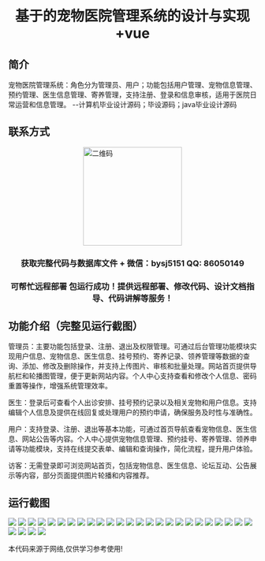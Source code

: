 <p><h1 align="center">基于的宠物医院管理系统的设计与实现+vue</h1></p>

## 简介
宠物医院管理系统：角色分为管理员、用户；功能包括用户管理、宠物信息管理、预约管理、医生信息管理、寄养管理，支持注册、登录和信息审核，适用于医院日常运营和信息管理。    --计算机毕业设计源码；毕设源码；java毕业设计源码


## 联系方式
<img src="https://bs-1329754181.cos.ap-shanghai.myqcloud.com/wx.jpg" alt="二维码" style="display: block; margin: 0 auto;" width="200px">
<p><h3 align="center">获取完整代码与数据库文件 + 微信：bysj5151 QQ: 86050149</h3></p>
<p><h3 align="center">可帮忙远程部署 包运行成功！提供远程部署、修改代码、设计文档指导、代码讲解等服务！</h3></p>

## 功能介绍（完整见运行截图）
管理员：主要功能包括登录、注册、退出及权限管理。可通过后台管理功能模块实现用户信息、宠物信息、医生信息、挂号预约、寄养记录、领养管理等数据的查询、添加、修改及删除操作，并支持上传图片、审核和批量处理。网站首页提供导航栏和轮播图管理，便于更新网站内容。个人中心支持查看和修改个人信息、密码重置等操作，增强系统管理效率。

医生：登录后可查看个人出诊安排、挂号预约记录以及相关宠物和用户信息。支持编辑个人信息及提供在线回复或处理用户的预约申请，确保服务及时性与准确性。

用户：支持登录、注册、退出等基本功能，可通过首页导航查看宠物信息、医生信息、网站公告等内容。个人中心提供宠物信息管理、预约挂号、寄养管理、领养申请等功能模块，支持在线提交表单、编辑和查询操作，简化流程，提升用户体验。

访客：无需登录即可浏览网站首页，包括宠物信息、医生信息、论坛互动、公告展示等内容，部分页面提供图片轮播和内容推荐。


## 运行截图
![](https://bs-1329754181.cos.ap-shanghai.myqcloud.com/ssm/PetHospitalManagementSystem/img/001.jpg)
![](https://bs-1329754181.cos.ap-shanghai.myqcloud.com/ssm/PetHospitalManagementSystem/img/002.jpg)
![](https://bs-1329754181.cos.ap-shanghai.myqcloud.com/ssm/PetHospitalManagementSystem/img/003.jpg)
![](https://bs-1329754181.cos.ap-shanghai.myqcloud.com/ssm/PetHospitalManagementSystem/img/004.jpg)
![](https://bs-1329754181.cos.ap-shanghai.myqcloud.com/ssm/PetHospitalManagementSystem/img/005.jpg)
![](https://bs-1329754181.cos.ap-shanghai.myqcloud.com/ssm/PetHospitalManagementSystem/img/006.jpg)
![](https://bs-1329754181.cos.ap-shanghai.myqcloud.com/ssm/PetHospitalManagementSystem/img/007.jpg)
![](https://bs-1329754181.cos.ap-shanghai.myqcloud.com/ssm/PetHospitalManagementSystem/img/008.jpg)
![](https://bs-1329754181.cos.ap-shanghai.myqcloud.com/ssm/PetHospitalManagementSystem/img/009.jpg)
![](https://bs-1329754181.cos.ap-shanghai.myqcloud.com/ssm/PetHospitalManagementSystem/img/010.jpg)
![](https://bs-1329754181.cos.ap-shanghai.myqcloud.com/ssm/PetHospitalManagementSystem/img/011.jpg)
![](https://bs-1329754181.cos.ap-shanghai.myqcloud.com/ssm/PetHospitalManagementSystem/img/012.jpg)
![](https://bs-1329754181.cos.ap-shanghai.myqcloud.com/ssm/PetHospitalManagementSystem/img/013.jpg)
![](https://bs-1329754181.cos.ap-shanghai.myqcloud.com/ssm/PetHospitalManagementSystem/img/014.jpg)
![](https://bs-1329754181.cos.ap-shanghai.myqcloud.com/ssm/PetHospitalManagementSystem/img/015.jpg)
![](https://bs-1329754181.cos.ap-shanghai.myqcloud.com/ssm/PetHospitalManagementSystem/img/016.jpg)
![](https://bs-1329754181.cos.ap-shanghai.myqcloud.com/ssm/PetHospitalManagementSystem/img/017.jpg)
![](https://bs-1329754181.cos.ap-shanghai.myqcloud.com/ssm/PetHospitalManagementSystem/img/018.jpg)
![](https://bs-1329754181.cos.ap-shanghai.myqcloud.com/ssm/PetHospitalManagementSystem/img/019.jpg)
![](https://bs-1329754181.cos.ap-shanghai.myqcloud.com/ssm/PetHospitalManagementSystem/img/020.jpg)
![](https://bs-1329754181.cos.ap-shanghai.myqcloud.com/ssm/PetHospitalManagementSystem/img/021.jpg)
![](https://bs-1329754181.cos.ap-shanghai.myqcloud.com/ssm/PetHospitalManagementSystem/img/022.jpg)
![](https://bs-1329754181.cos.ap-shanghai.myqcloud.com/ssm/PetHospitalManagementSystem/img/023.jpg)
![](https://bs-1329754181.cos.ap-shanghai.myqcloud.com/ssm/PetHospitalManagementSystem/img/024.jpg)
![](https://bs-1329754181.cos.ap-shanghai.myqcloud.com/ssm/PetHospitalManagementSystem/img/025.jpg)
![](https://bs-1329754181.cos.ap-shanghai.myqcloud.com/ssm/PetHospitalManagementSystem/img/026.jpg)
![](https://bs-1329754181.cos.ap-shanghai.myqcloud.com/ssm/PetHospitalManagementSystem/img/027.jpg)
![](https://bs-1329754181.cos.ap-shanghai.myqcloud.com/ssm/PetHospitalManagementSystem/img/028.jpg)
![](https://bs-1329754181.cos.ap-shanghai.myqcloud.com/ssm/PetHospitalManagementSystem/img/029.jpg)

<p>本代码来源于网络,仅供学习参考使用!</p>
